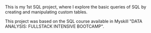 This is my 1st SQL project, where I explore the basic queries of SQL by creating and manipulating custom tables.

This project was based on the SQL course available in Myskill "DATA ANALYSIS: FULLSTACK INTENSIVE BOOTCAMP".
